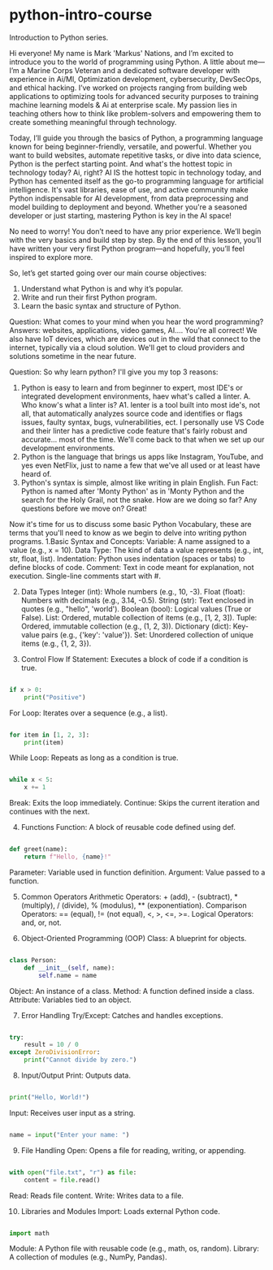 # python-intro-course
Introduction to Python series.

Hi everyone! My name is Mark 'Markus' Nations, and I’m excited to introduce you to the world of programming using Python. A little about me—I’m a Marine Corps Veteran and a dedicated software developer with experience in Ai/Ml, Optimization development, cybersecurity, DevSecOps, and ethical hacking. I’ve worked on projects ranging from building web applications to optimizing tools for advanced security purposes to training machine learning models & Ai at enterprise scale. My passion lies in teaching others how to think like problem-solvers and empowering them to create something meaningful through technology.

Today, I’ll guide you through the basics of Python, a programming language known for being beginner-friendly, versatile, and powerful. Whether you want to build websites, automate repetitive tasks, or dive into data science, Python is the perfect starting point.
And what's the hottest topic in technology today?
Ai, right?
AI IS the hottest topic in technology today, and Python has cemented itself as the go-to programming language for artificial intelligence. It's vast libraries, ease of use, and active community make Python indispensable for AI development, from data preprocessing and model building to deployment and beyond. Whether you're a seasoned developer or just starting, mastering Python is key in the AI space!

No need to worry! You don’t need to have any prior experience. We’ll begin with the very basics and build step by step. By the end of this lesson, you’ll have written your very first Python program—and hopefully, you’ll feel inspired to explore more.

So, let’s get started going over our main course objectives:
1. Understand what Python is and why it’s popular.
2. Write and run their first Python program.
3. Learn the basic syntax and structure of Python.

Question: What comes to your mind when you hear the word programming? 
Answers: websites, applications, video games, AI....
You're all correct! We also have IoT devices, which are devices out in the wild that connect to the internet, typically via a cloud solution. We'll get to cloud providers and solutions sometime in the near future.

Question: So why learn python? I'll give you my top 3 reasons:
1. Python is easy to learn and from beginner to expert, most IDE's or integrated development environments, haev what's called a linter.
   A. Who know's what a linter is?
   A1. lenter is a tool built into most ide's, not all, that automatically analyzes source code and identifies or flags issues, faulty syntax, bugs, vulnerabilities, ect. I personally use VS Code and their linter has a predictive code feature that's fairly robust and accurate... most of the time. We'll come back to that when we set up our development environments.
2. Python is the language that brings us apps like Instagram, YouTube, and yes even NetFlix, just to name a few that we've all used or at least have heard of.
3. Python's syntax is simple, almost like writing in plain English.
Fun Fact: Python is named after 'Monty Python' as in 'Monty Python and the search for the Holy Grail, not the snake.
How are we doing so far?
Any questions before we move on?
Great!

Now it's time for us to discuss some basic Python Vocabulary, these are terms that you'll need to know as we begin to delve into writing python programs.
1.Basic Syntax and Concepts:
Variable: A name assigned to a value (e.g., x = 10).
Data Type: The kind of data a value represents (e.g., int, str, float, list).
Indentation: Python uses indentation (spaces or tabs) to define blocks of code.
Comment: Text in code meant for explanation, not execution. Single-line comments start with #.

2. Data Types
Integer (int): Whole numbers (e.g., 10, -3).
Float (float): Numbers with decimals (e.g., 3.14, -0.5).
String (str): Text enclosed in quotes (e.g., "hello", 'world').
Boolean (bool): Logical values (True or False).
List: Ordered, mutable collection of items (e.g., [1, 2, 3]).
Tuple: Ordered, immutable collection (e.g., (1, 2, 3)).
Dictionary (dict): Key-value pairs (e.g., {'key': 'value'}).
Set: Unordered collection of unique items (e.g., {1, 2, 3}).

3. Control Flow
If Statement: Executes a block of code if a condition is true.
```python

if x > 0:
    print("Positive")
```
For Loop: Iterates over a sequence (e.g., a list).
```python

for item in [1, 2, 3]:
    print(item)
```
While Loop: Repeats as long as a condition is true.
```python

while x < 5:
    x += 1
```
Break: Exits the loop immediately.
Continue: Skips the current iteration and continues with the next.

4. Functions
Function: A block of reusable code defined using def.
```python

def greet(name):
    return f"Hello, {name}!"
```
Parameter: Variable used in function definition.
Argument: Value passed to a function.

5. Common Operators
Arithmetic Operators: + (add), - (subtract), * (multiply), / (divide), % (modulus), ** (exponentiation).
Comparison Operators: == (equal), != (not equal), <, >, <=, >=.
Logical Operators: and, or, not.

6. Object-Oriented Programming (OOP)
Class: A blueprint for objects.
```python

class Person:
    def __init__(self, name):
        self.name = name
```
Object: An instance of a class.
Method: A function defined inside a class.
Attribute: Variables tied to an object.

7. Error Handling
Try/Except: Catches and handles exceptions.
```python

try:
    result = 10 / 0
except ZeroDivisionError:
    print("Cannot divide by zero.")
```
8. Input/Output
Print: Outputs data.
```python

print("Hello, World!")
```
Input: Receives user input as a string.
```python

name = input("Enter your name: ")
```
9. File Handling
Open: Opens a file for reading, writing, or appending.
```python

with open("file.txt", "r") as file:
    content = file.read()
```
Read: Reads file content.
Write: Writes data to a file.

10. Libraries and Modules
Import: Loads external Python code.
```python

import math
```
Module: A Python file with reusable code (e.g., math, os, random).
Library: A collection of modules (e.g., NumPy, Pandas).


